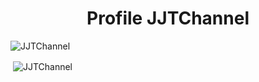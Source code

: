 <h1 align="center">Profile JJTChannel</h1>

<p align="left"> <img src="https://komarev.com/ghpvc/?username=JJTChannel&label=Profile%20views&color=0e75b6&style=flat" alt="JJTChannel" /> </p>

<p>&nbsp;<img align="center" src="https://github-readme-stats.vercel.app/api?username=JJTChannel&show_icons=true&theme=dark&locale=en" alt="JJTChannel" /></p>
